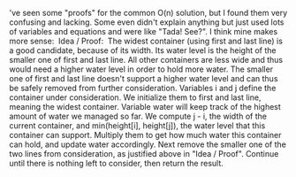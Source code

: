 've seen some "proofs" for the common O(n) solution, but I found them very confusing and lacking. Some even didn't explain anything but just used lots of variables and equations and were like "Tada! See?". I think mine makes more sense:
​
Idea / Proof:
​
The widest container (using first and last line) is a good candidate, because of its width. Its water level is the height of the smaller one of first and last line.
All other containers are less wide and thus would need a higher water level in order to hold more water.
The smaller one of first and last line doesn't support a higher water level and can thus be safely removed from further consideration.
Variables i and j define the container under consideration. We initialize them to first and last line, meaning the widest container. Variable water will keep track of the highest amount of water we managed so far. We compute j - i, the width of the current container, and min(height[i], height[j]), the water level that this container can support. Multiply them to get how much water this container can hold, and update water accordingly. Next remove the smaller one of the two lines from consideration, as justified above in "Idea / Proof". Continue until there is nothing left to consider, then return the result.
​